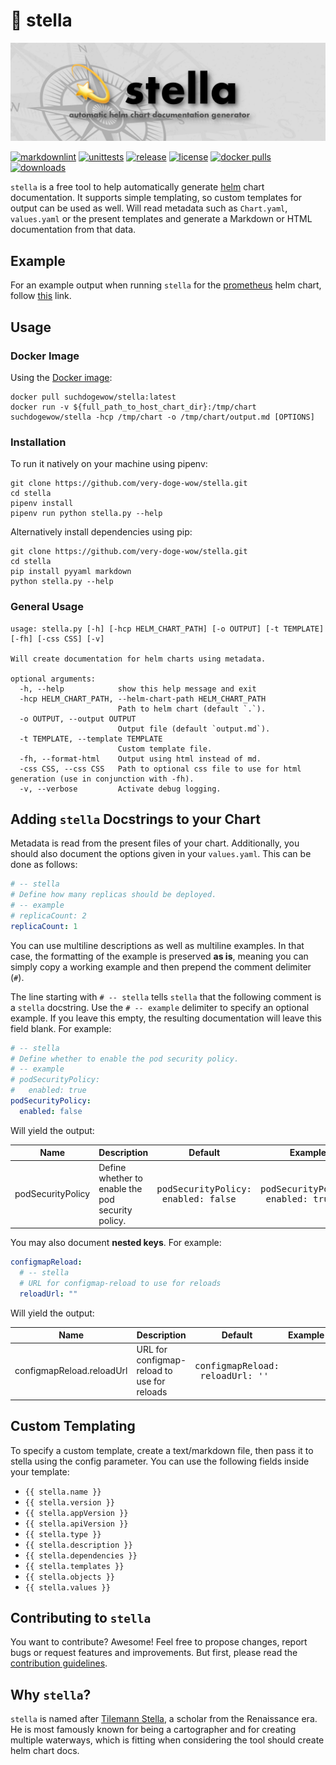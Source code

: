 # 💫 stella

![stella](https://github.com/very-doge-wow/stella/blob/main/stella.png?raw=true)

[![markdownlint](https://github.com/very-doge-wow/stella/actions/workflows/lintmarkdown.yml/badge.svg)](https://github.com/very-doge-wow/stella/actions/workflows/lintmarkdown.yml)
[![unittests](https://github.com/very-doge-wow/stella/actions/workflows/unittest.yml/badge.svg)](https://github.com/very-doge-wow/stella/actions/workflows/unittest.yml)
[![release](https://img.shields.io/github/v/release/very-doge-wow/stella)](https://github.com/very-doge-wow/stella)
[![license](https://img.shields.io/github/license/very-doge-wow/stella)](https://github.com/very-doge-wow/stella?tab=MIT-1-ov-file#readme)
[![docker pulls](https://img.shields.io/docker/pulls/suchdogewow/stella.svg)](https://hub.docker.com/r/suchdogewow/stella)
[![downloads](https://img.shields.io/github/downloads/very-doge-wow/stella/total)](https://github.com/very-doge-wow/stella/pkgs/container/stella)

`stella` is a free tool to help automatically generate
[helm](https://helm.sh/) chart documentation.
It supports simple templating, so custom templates for output can be used as
well. Will read metadata such as `Chart.yaml`, `values.yaml` or the present
templates and generate a Markdown or HTML documentation from that data.

## Example

For an example output when running `stella` for the
[prometheus](https://github.com/prometheus-community/helm-charts/tree/main/charts/prometheus)
helm chart, follow
[this](https://github.com/very-doge-wow/stella/blob/main/EXAMPLE/prometheus.md)
link.

## Usage

### Docker Image

Using the [Docker image](https://github.com/very-doge-wow/stella/pkgs/container/stella):

<!-- markdownlint-disable MD013 -->
```shell
docker pull suchdogewow/stella:latest
docker run -v ${full_path_to_host_chart_dir}:/tmp/chart suchdogewow/stella -hcp /tmp/chart -o /tmp/chart/output.md [OPTIONS]
```
<!-- markdownlint-enable MD013 -->

### Installation

To run it natively on your machine using pipenv:

```shell
git clone https://github.com/very-doge-wow/stella.git
cd stella
pipenv install
pipenv run python stella.py --help
```

Alternatively install dependencies using pip:

```shell
git clone https://github.com/very-doge-wow/stella.git
cd stella
pip install pyyaml markdown
python stella.py --help
```

### General Usage

<!-- markdownlint-disable MD013 -->
```text
usage: stella.py [-h] [-hcp HELM_CHART_PATH] [-o OUTPUT] [-t TEMPLATE] [-fh] [-css CSS] [-v]

Will create documentation for helm charts using metadata.

optional arguments:
  -h, --help            show this help message and exit
  -hcp HELM_CHART_PATH, --helm-chart-path HELM_CHART_PATH
                        Path to helm chart (default `.`).
  -o OUTPUT, --output OUTPUT
                        Output file (default `output.md`).
  -t TEMPLATE, --template TEMPLATE
                        Custom template file.
  -fh, --format-html    Output using html instead of md.
  -css CSS, --css CSS   Path to optional css file to use for html generation (use in conjunction with -fh).
  -v, --verbose         Activate debug logging.
```
<!-- markdownlint-enable MD013 -->

## Adding `stella` Docstrings to your Chart

Metadata is read from the present files of your chart.
Additionally, you should also document the options given
in your `values.yaml`. This can be done as follows:

```yaml
# -- stella
# Define how many replicas should be deployed.
# -- example
# replicaCount: 2
replicaCount: 1
```

You can use multiline descriptions as well as multiline
examples. In that case, the formatting of the example
is preserved **as is**, meaning you can simply copy
a working example and then prepend the comment delimiter (`#`).

The line starting with `# -- stella` tells `stella` that the following
comment is a `stella` docstring. Use the `# -- example` delimiter to
specify an optional example. If you leave this empty, the resulting
documentation will leave this field blank. For example:

```yaml
# -- stella
# Define whether to enable the pod security policy.
# -- example
# podSecurityPolicy:
#   enabled: true
podSecurityPolicy:
  enabled: false
```

Will yield the output:

<!-- markdownlint-disable MD033 -->
<!-- markdownlint-disable MD013 -->
| Name | Description | Default | Example |
|---|---|---|---|
| podSecurityPolicy | Define whether to enable the pod security policy. | <pre>podSecurityPolicy:<br>  enabled: false<br></pre> | <pre>podSecurityPolicy:<br>  enabled: true<br></pre> |
<!-- markdownlint-enable MD013 -->

You may also document **nested keys**. For example:

```yaml
configmapReload:
  # -- stella
  # URL for configmap-reload to use for reloads
  reloadUrl: ""
```

Will yield the output:

<!-- markdownlint-disable MD013 -->
| Name | Description | Default | Example |
|---|---|---|---|
| configmapReload.reloadUrl | URL for configmap-reload to use for reloads | <pre>configmapReload:<br>  reloadUrl: ''<br></pre> |  |
<!-- markdownlint-enable MD013 -->
<!-- markdownlint-enable MD033 -->

## Custom Templating

To specify a custom template, create a text/markdown file, then pass it to
stella using the config parameter.
You can use the following fields inside your template:

* `{{ stella.name }}`
* `{{ stella.version }}`
* `{{ stella.appVersion }}`
* `{{ stella.apiVersion }}`
* `{{ stella.type }}`
* `{{ stella.description }}`
* `{{ stella.dependencies }}`
* `{{ stella.templates }}`
* `{{ stella.objects }}`
* `{{ stella.values }}`

## Contributing to `stella`

You want to contribute? Awesome!
Feel free to propose changes, report bugs or request features and
improvements. But first, please read the
[contribution guidelines](https://github.com/very-doge-wow/stella/blob/main/CONTRIBUTING.md).

## Why `stella`?

`stella` is named after
[Tilemann Stella](https://de.wikipedia.org/wiki/Tilemann_Stella),
a scholar from the Renaissance era.
He is most famously known for being a cartographer and for creating
multiple waterways, which is fitting when considering the tool should
create helm chart docs.
